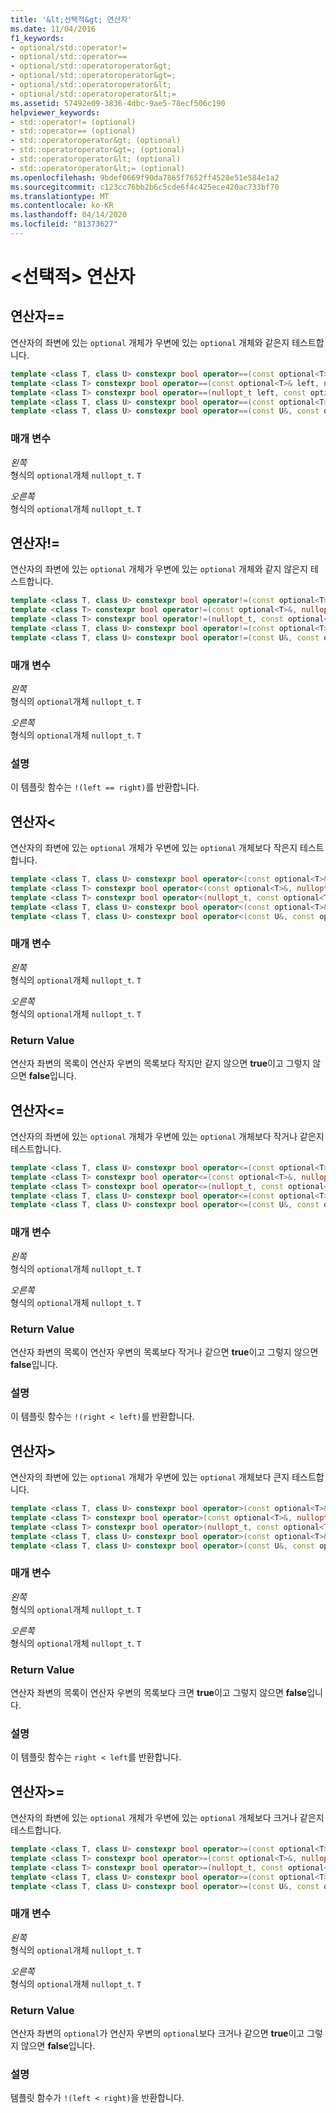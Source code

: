 ```yaml
---
title: '&lt;선택적&gt; 연산자'
ms.date: 11/04/2016
f1_keywords:
- optional/std::operator!=
- optional/std::operator==
- optional/std::operatoroperator&gt;
- optional/std::operatoroperator&gt=;
- optional/std::operatoroperator&lt;
- optional/std::operatoroperator&lt;=
ms.assetid: 57492e09-3836-4dbc-9ae5-78ecf506c190
helpviewer_keywords:
- std::operator!= (optional)
- std::operator== (optional)
- std::operatoroperator&gt; (optional)
- std::operatoroperator&gt=; (optional)
- std::operatoroperator&lt; (optional)
- std::operatoroperator&lt;= (optional)
ms.openlocfilehash: 9bdef0669f90da7865f7652ff4528e51e584e1a2
ms.sourcegitcommit: c123cc76bb2b6c5cde6f4c425ece420ac733bf70
ms.translationtype: MT
ms.contentlocale: ko-KR
ms.lasthandoff: 04/14/2020
ms.locfileid: "81373627"
---
```

# <a name="ltoptionalgt-operators"></a>&lt;선택적&gt; 연산자

## <a name="operator"></a><a name="op_eq_eq"></a>연산자==

연산자의 좌변에 있는 `optional` 개체가 우변에 있는 `optional` 개체와 같은지 테스트합니다.

```cpp
template <class T, class U> constexpr bool operator==(const optional<T>& left, const optional<U>& right);
template <class T> constexpr bool operator==(const optional<T>& left, nullopt_t right) noexcept;
template <class T> constexpr bool operator==(nullopt_t left, const optional<T>& right) noexcept;
template <class T, class U> constexpr bool operator==(const optional<T>&, const U&);
template <class T, class U> constexpr bool operator==(const U&, const optional<T>&);
```

### <a name="parameters"></a>매개 변수

*왼쪽*\
형식의 `optional`개체 `nullopt_t`. `T`

*오른쪽*\
형식의 `optional`개체 `nullopt_t`. `T`

## <a name="operator"></a><a name="op_neq"></a>연산자!=

연산자의 좌변에 있는 `optional` 개체가 우변에 있는 `optional` 개체와 같지 않은지 테스트합니다.

```cpp
template <class T, class U> constexpr bool operator!=(const optional<T>&, const optional<U>&);
template <class T> constexpr bool operator!=(const optional<T>&, nullopt_t) noexcept;
template <class T> constexpr bool operator!=(nullopt_t, const optional<T>&) noexcept;
template <class T, class U> constexpr bool operator!=(const optional<T>&, const U&);
template <class T, class U> constexpr bool operator!=(const U&, const optional<T>&);
```

### <a name="parameters"></a>매개 변수

*왼쪽*\
형식의 `optional`개체 `nullopt_t`. `T`

*오른쪽*\
형식의 `optional`개체 `nullopt_t`. `T`

### <a name="remarks"></a>설명

이 템플릿 함수는 `!(left == right)`를 반환합니다.

## <a name="operatorlt"></a><a name="op_lt"></a>연산자&lt;

연산자의 좌변에 있는 `optional` 개체가 우변에 있는 `optional` 개체보다 작은지 테스트합니다.

```cpp
template <class T, class U> constexpr bool operator<(const optional<T>&, const optional<U>&);
template <class T> constexpr bool operator<(const optional<T>&, nullopt_t) noexcept;
template <class T> constexpr bool operator<(nullopt_t, const optional<T>&) noexcept;
template <class T, class U> constexpr bool operator<(const optional<T>&, const U&);
template <class T, class U> constexpr bool operator<(const U&, const optional<T>&);
```

### <a name="parameters"></a>매개 변수

*왼쪽*\
형식의 `optional`개체 `nullopt_t`. `T`

*오른쪽*\
형식의 `optional`개체 `nullopt_t`. `T`

### <a name="return-value"></a>Return Value

연산자 좌변의 목록이 연산자 우변의 목록보다 작지만 같지 않으면 **true**이고 그렇지 않으면 **false**입니다.

## <a name="operatorlt"></a><a name="op_lt_eq"></a>연산자&lt;=

연산자의 좌변에 있는 `optional` 개체가 우변에 있는 `optional` 개체보다 작거나 같은지 테스트합니다.

```cpp
template <class T, class U> constexpr bool operator<=(const optional<T>&, const optional<U>&);
template <class T> constexpr bool operator<=(const optional<T>&, nullopt_t) noexcept;
template <class T> constexpr bool operator<=(nullopt_t, const optional<T>&) noexcept;
template <class T, class U> constexpr bool operator<=(const optional<T>&, const U&);
template <class T, class U> constexpr bool operator<=(const U&, const optional<T>&);
```

### <a name="parameters"></a>매개 변수

*왼쪽*\
형식의 `optional`개체 `nullopt_t`. `T`

*오른쪽*\
형식의 `optional`개체 `nullopt_t`. `T`

### <a name="return-value"></a>Return Value

연산자 좌변의 목록이 연산자 우변의 목록보다 작거나 같으면 **true**이고 그렇지 않으면 **false**입니다.

### <a name="remarks"></a>설명

이 템플릿 함수는 `!(right < left)`를 반환합니다.

## <a name="operatorgt"></a><a name="op_gt"></a>연산자&gt;

연산자의 좌변에 있는 `optional` 개체가 우변에 있는 `optional` 개체보다 큰지 테스트합니다.

```cpp
template <class T, class U> constexpr bool operator>(const optional<T>&, const optional<U>&);
template <class T> constexpr bool operator>(const optional<T>&, nullopt_t) noexcept;
template <class T> constexpr bool operator>(nullopt_t, const optional<T>&) noexcept;
template <class T, class U> constexpr bool operator>(const optional<T>&, const U&);
template <class T, class U> constexpr bool operator>(const U&, const optional<T>&);
```

### <a name="parameters"></a>매개 변수

*왼쪽*\
형식의 `optional`개체 `nullopt_t`. `T`

*오른쪽*\
형식의 `optional`개체 `nullopt_t`. `T`

### <a name="return-value"></a>Return Value

연산자 좌변의 목록이 연산자 우변의 목록보다 크면 **true**이고 그렇지 않으면 **false**입니다.

### <a name="remarks"></a>설명

이 템플릿 함수는 `right < left`를 반환합니다.

## <a name="operatorgt"></a><a name="op_gt_eq"></a>연산자&gt;=

연산자의 좌변에 있는 `optional` 개체가 우변에 있는 `optional` 개체보다 크거나 같은지 테스트합니다.

```cpp
template <class T, class U> constexpr bool operator>=(const optional<T>&, const optional<U>&);
template <class T> constexpr bool operator>=(const optional<T>&, nullopt_t) noexcept;
template <class T> constexpr bool operator>=(nullopt_t, const optional<T>&) noexcept;
template <class T, class U> constexpr bool operator>=(const optional<T>&, const U&);
template <class T, class U> constexpr bool operator>=(const U&, const optional<T>&);
```

### <a name="parameters"></a>매개 변수

*왼쪽*\
형식의 `optional`개체 `nullopt_t`. `T`

*오른쪽*\
형식의 `optional`개체 `nullopt_t`. `T`

### <a name="return-value"></a>Return Value

연산자 좌변의 `optional`가 연산자 우변의 `optional`보다 크거나 같으면 **true**이고 그렇지 않으면 **false**입니다.

### <a name="remarks"></a>설명

템플릿 함수가 `!(left < right)`을 반환합니다.
